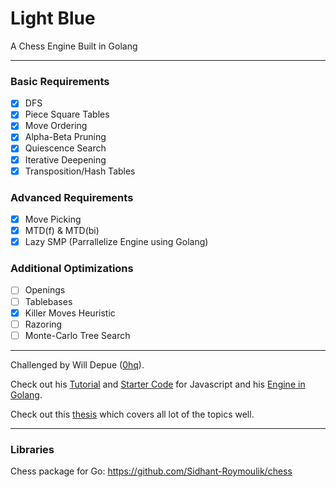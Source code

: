 # Light Blue
A Chess Engine Built in Golang

---

### Basic Requirements

 - [x] DFS
 - [x] Piece Square Tables
 - [x] Move Ordering
 - [x] Alpha-Beta Pruning
 - [x] Quiescence Search
 - [x] Iterative Deepening
 - [x] Transposition/Hash Tables

### Advanced Requirements

 - [x] Move Picking
 - [x] MTD(f) & MTD(bi)
 - [x] Lazy SMP (Parrallelize Engine using Golang)

### Additional Optimizations

 - [ ] Openings
 - [ ] Tablebases
 - [x] Killer Moves Heuristic
 - [ ] Razoring
 - [ ] Monte-Carlo Tree Search

---

Challenged by Will Depue ([0hq](https://github.com/0hq)).

Check out his [Tutorial](https://www.chessengines.org/) and [Starter Code](https://github.com/0hq/starter_chess_engine) for Javascript and his [Engine in Golang](https://github.com/0hq/antikythera/tree/main).

Check out this [thesis](https://www.duo.uio.no/bitstream/handle/10852/53769/1/master.pdf) which covers all lot of the topics well.

---

### Libraries 

Chess package for Go: https://github.com/Sidhant-Roymoulik/chess

